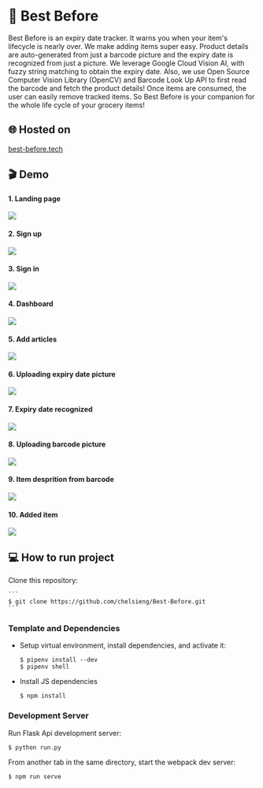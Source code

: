 # :calendar: Best Before 

Best Before is an expiry date tracker. It warns you when your item's lifecycle is nearly over. We make adding items super easy. Product details are auto-generated from just a barcode picture and the expiry date is recognized from just a picture. We leverage Google Cloud Vision AI, with fuzzy string matching to obtain the expiry date. Also, we use Open Source Computer Vision Library (OpenCV) and Barcode Look Up API to first read the barcode and fetch the product details! Once items are consumed, the user can easily remove tracked items. So Best Before is your companion for the whole life cycle of your grocery items!

## :globe_with_meridians: Hosted on
[best-before.tech](http://best-before.tech/)

## :clapper: Demo 
#### 1. Landing page
![](app/images/demo/LandingPage.png)

#### 2. Sign up
![](app/images/demo/register.png)

#### 3. Sign in
![](app/images/demo/login.png)

#### 4. Dashboard
![](app/images/demo/dashboard.png)

#### 5. Add articles
![](app/images/demo/NewArticle.png)

#### 6. Uploading expiry date picture
![](app/images/demo/upload_expiry.png)

#### 7. Expiry date recognized
![](app/images/demo/expiryRecognition.png)

#### 8. Uploading barcode picture
![](app/images/demo/barcodeUpload.png)

#### 9. Item desprition from barcode
![](app/images/demo/automaticBarcode.png)

#### 10. Added item
![](app/images/demo/addedToArticles.png)

## :computer: How to run project

Clone this repository:

	```
	$ git clone https://github.com/chelsieng/Best-Before.git
	```
### Template and Dependencies
* Setup virtual environment, install dependencies, and activate it:

	```
	$ pipenv install --dev
	$ pipenv shell
	```

* Install JS dependencies

	```
	$ npm install
	```

### Development Server

Run Flask Api development server:

```
$ python run.py
```

From another tab in the same directory, start the webpack dev server:

```
$ npm run serve
```

